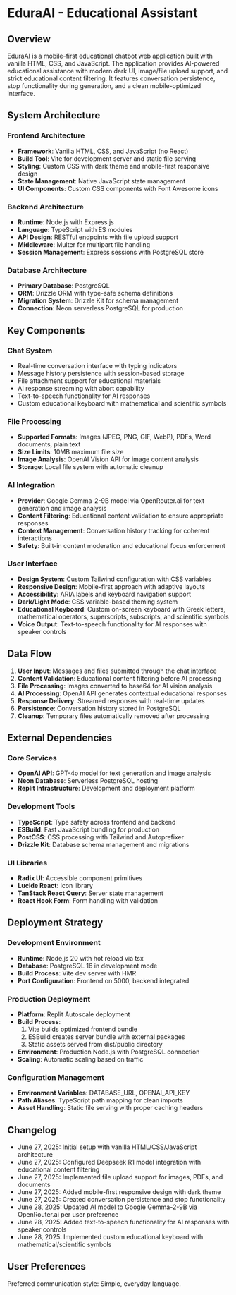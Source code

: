# EduraAI - Educational Assistant

## Overview

EduraAI is a mobile-first educational chatbot web application built with vanilla HTML, CSS, and JavaScript. The application provides AI-powered educational assistance with modern dark UI, image/file upload support, and strict educational content filtering. It features conversation persistence, stop functionality during generation, and a clean mobile-optimized interface.

## System Architecture

### Frontend Architecture
- **Framework**: Vanilla HTML, CSS, and JavaScript (no React)
- **Build Tool**: Vite for development server and static file serving
- **Styling**: Custom CSS with dark theme and mobile-first responsive design
- **State Management**: Native JavaScript state management
- **UI Components**: Custom CSS components with Font Awesome icons

### Backend Architecture
- **Runtime**: Node.js with Express.js
- **Language**: TypeScript with ES modules
- **API Design**: RESTful endpoints with file upload support
- **Middleware**: Multer for multipart file handling
- **Session Management**: Express sessions with PostgreSQL store

### Database Architecture
- **Primary Database**: PostgreSQL
- **ORM**: Drizzle ORM with type-safe schema definitions
- **Migration System**: Drizzle Kit for schema management
- **Connection**: Neon serverless PostgreSQL for production

## Key Components

### Chat System
- Real-time conversation interface with typing indicators
- Message history persistence with session-based storage
- File attachment support for educational materials
- AI response streaming with abort capability
- Text-to-speech functionality for AI responses
- Custom educational keyboard with mathematical and scientific symbols

### File Processing
- **Supported Formats**: Images (JPEG, PNG, GIF, WebP), PDFs, Word documents, plain text
- **Size Limits**: 10MB maximum file size
- **Image Analysis**: OpenAI Vision API for image content analysis
- **Storage**: Local file system with automatic cleanup

### AI Integration
- **Provider**: Google Gemma-2-9B model via OpenRouter.ai for text generation and image analysis
- **Content Filtering**: Educational content validation to ensure appropriate responses
- **Context Management**: Conversation history tracking for coherent interactions
- **Safety**: Built-in content moderation and educational focus enforcement

### User Interface
- **Design System**: Custom Tailwind configuration with CSS variables
- **Responsive Design**: Mobile-first approach with adaptive layouts
- **Accessibility**: ARIA labels and keyboard navigation support
- **Dark/Light Mode**: CSS variable-based theming system
- **Educational Keyboard**: Custom on-screen keyboard with Greek letters, mathematical operators, superscripts, subscripts, and scientific symbols
- **Voice Output**: Text-to-speech functionality for AI responses with speaker controls

## Data Flow

1. **User Input**: Messages and files submitted through the chat interface
2. **Content Validation**: Educational content filtering before AI processing
3. **File Processing**: Images converted to base64 for AI vision analysis
4. **AI Processing**: OpenAI API generates contextual educational responses
5. **Response Delivery**: Streamed responses with real-time updates
6. **Persistence**: Conversation history stored in PostgreSQL
7. **Cleanup**: Temporary files automatically removed after processing

## External Dependencies

### Core Services
- **OpenAI API**: GPT-4o model for text generation and image analysis
- **Neon Database**: Serverless PostgreSQL hosting
- **Replit Infrastructure**: Development and deployment platform

### Development Tools
- **TypeScript**: Type safety across frontend and backend
- **ESBuild**: Fast JavaScript bundling for production
- **PostCSS**: CSS processing with Tailwind and Autoprefixer
- **Drizzle Kit**: Database schema management and migrations

### UI Libraries
- **Radix UI**: Accessible component primitives
- **Lucide React**: Icon library
- **TanStack React Query**: Server state management
- **React Hook Form**: Form handling with validation

## Deployment Strategy

### Development Environment
- **Runtime**: Node.js 20 with hot reload via tsx
- **Database**: PostgreSQL 16 in development mode
- **Build Process**: Vite dev server with HMR
- **Port Configuration**: Frontend on 5000, backend integrated

### Production Deployment
- **Platform**: Replit Autoscale deployment
- **Build Process**: 
  1. Vite builds optimized frontend bundle
  2. ESBuild creates server bundle with external packages
  3. Static assets served from dist/public directory
- **Environment**: Production Node.js with PostgreSQL connection
- **Scaling**: Automatic scaling based on traffic

### Configuration Management
- **Environment Variables**: DATABASE_URL, OPENAI_API_KEY
- **Path Aliases**: TypeScript path mapping for clean imports
- **Asset Handling**: Static file serving with proper caching headers

## Changelog

- June 27, 2025: Initial setup with vanilla HTML/CSS/JavaScript architecture
- June 27, 2025: Configured Deepseek R1 model integration with educational content filtering
- June 27, 2025: Implemented file upload support for images, PDFs, and documents
- June 27, 2025: Added mobile-first responsive design with dark theme
- June 27, 2025: Created conversation persistence and stop functionality
- June 28, 2025: Updated AI model to Google Gemma-2-9B via OpenRouter.ai per user preference
- June 28, 2025: Added text-to-speech functionality for AI responses with speaker controls
- June 28, 2025: Implemented custom educational keyboard with mathematical/scientific symbols

## User Preferences

Preferred communication style: Simple, everyday language.